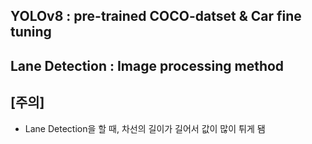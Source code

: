 
## YOLOv8 : pre-trained COCO-datset & Car fine tuning

## Lane Detection : Image processing method


## [주의]
* Lane Detection을 할 때, 차선의 길이가 길어서 값이 많이 튀게 됌
